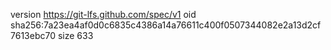 version https://git-lfs.github.com/spec/v1
oid sha256:7a23ea4af0d0c6835c4386a14a76611c400f0507344082e2a13d2cf7613ebc70
size 633
